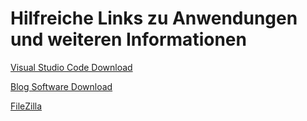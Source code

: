 # Hilfreiche Links zu Anwendungen und weiteren Informationen

[Visual Studio Code Download](https://code.visualstudio.com/sha/download?build=stable&os=win32-x64)

[Blog Software Download](https://blogengine.io/support/download/)

[FileZilla](https://filezilla-project.org/download.php?type=client)